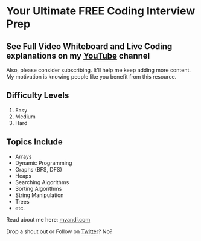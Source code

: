 # Your Ultimate FREE Coding Interview Prep

## See Full Video Whiteboard and Live Coding explanations on my [YouTube](https://www.youtube.com/channel/UCZOiUkaF2fy8Mn0gZiKiDyQ/videos) channel

Also, please consider subscribing. It'll help me keep adding more content.
My motivation is knowing people like you benefit from this resource.

## Difficulty Levels

1. Easy
2. Medium
3. Hard

## Topics Include

- Arrays
- Dynamic Programming
- Graphs (BFS, DFS)
- Heaps
- Searching Algorithms
- Sorting Algorithms
- String Manipulation
- Trees
- etc.

Read about me here: [mvandi.com](https://mvandi.com)


Drop a shout out or Follow on [Twitter](https://twitter.com/michael_vandi)? No?
